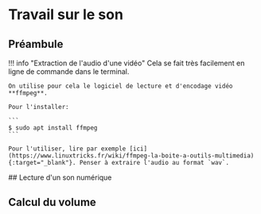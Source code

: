 # Travail sur le son

## Préambule

!!! info "Extraction de l'audio d'une vidéo"
    Cela se fait très facilement en ligne de commande dans le terminal.

    On utilise pour cela le logiciel de lecture et d'encodage vidéo **ffmpeg**.

    Pour l'installer:

    ```
    $ sudo apt install ffmpeg
    ```

    Pour l'utiliser, lire par exemple [ici](https://www.linuxtricks.fr/wiki/ffmpeg-la-boite-a-outils-multimedia){:target="_blank"}. Penser à extraire l'audio au format `wav`.


## Lecture d'un son numérique


## Calcul du volume

